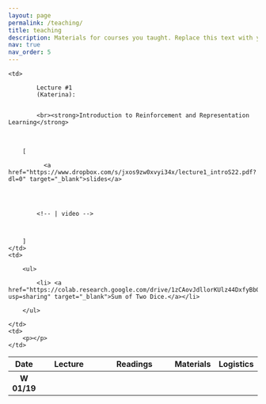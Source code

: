 ```yaml
---
layout: page
permalink: /teaching/
title: teaching
description: Materials for courses you taught. Replace this text with your description.
nav: true
nav_order: 5
---
```

<table class="table table-hover">
      <colgroup>
        <col style="width:5%">
        <col style="width:35%">
        <col style="width:45%">
        <col style="width:15%">
      </colgroup>
      <thead class="thead-light">
        <tr>
          <th scope="col">Date</th>
          <th scope="col">Lecture</th>
          <th scope="col">Readings</th>
          <th scope="col">Materials</th>
          <th scope="col">Logistics</th>
        </tr>
      </thead>
      <tbody>
        
<tr class="past">
    <th scope="row">W 01/19</th>
    
    
    <td>
        
            Lecture #1
            (Katerina):
        
        
            <br><strong>Introduction to Reinforcement and Representation Learning</strong>
<br>
        
        
        
        [
            
              <a href="https://www.dropbox.com/s/jxos9zw0xvyi34x/lecture1_introS22.pdf?dl=0" target="_blank">slides</a>
            
            
            
            
            <!-- | video -->
            
            
            
        ]
    </td>
    <td>
        
        <ul>
        
            <li> <a href="https://colab.research.google.com/drive/1zCAovJdllorKUlz44DxfyBb0ugT77knV?usp=sharing" target="_blank">Sum of Two Dice.</a></li>
        
        </ul>
        
    </td>
    <td>
        <p></p>
    </td>
    
</tr>
      </tbody>
    </table>
